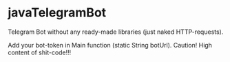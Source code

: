 # javaTelegramBot
Telegram Bot without any ready-made libraries (just naked HTTP-requests).

Add your bot-token in Main function (static String botUrl).
Caution! High content of shit-code!!!
